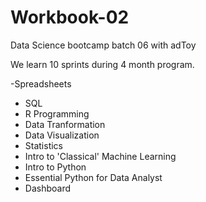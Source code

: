 # Workbook-02
Data Science bootcamp batch 06 with adToy

We learn 10 sprints during 4 month program.

-Spreadsheets
- SQL
- R Programming
- Data Tranformation
- Data Visualization
- Statistics
- Intro to 'Classical' Machine Learning
- Intro to Python
- Essential Python for Data Analyst
- Dashboard
